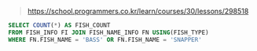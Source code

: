 > https://school.programmers.co.kr/learn/courses/30/lessons/298518

```sql
SELECT COUNT(*) AS FISH_COUNT
FROM FISH_INFO FI JOIN FISH_NAME_INFO FN USING(FISH_TYPE)
WHERE FN.FISH_NAME = 'BASS' OR FN.FISH_NAME = 'SNAPPER'
```
